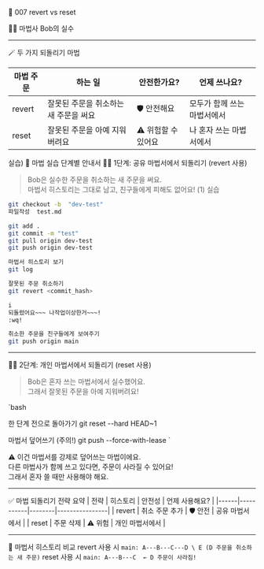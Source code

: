 
🧙 007 revert vs reset

🧙‍♂️ 마법사 Bob의 실수

---
🪄 두 가지 되돌리기 마법

| 마법 주문 | 하는 일 | 안전한가요? | 언제 쓰나요? |
|-----------|---------|-------------|--------------|
| revert | 잘못된 주문을 취소하는 새 주문을 써요 | 🛡️ 안전해요 | 모두가 함께 쓰는 마법서에서 |
| reset | 잘못된 주문을 아예 지워버려요 | ⚠️ 위험할 수 있어요 | 나 혼자 쓰는 마법서에서 |

실습)
🧪 마법 실습 단계별 안내서
🧙‍♀️ 1단계: 공유 마법서에서 되돌리기 (revert 사용)
> Bob은 실수한 주문을 취소하는 새 주문을 써요.  
> 마법서 히스토리는 그대로 남고, 친구들에게 피해도 없어요!
(1) 실습
```bash
git checkout -b  "dev-test"
파일작성  test.md

git add .
git commit -m "test"
git pull origin dev-test
git push origin dev-test
```
```bash
마법서 히스토리 보기
git log

잘못된 주문 취소하기
git revert <commit_hash>

i
되돌렸어요~~~ 나작업이상한거~~~!
:wq!

취소한 주문을 친구들에게 보여주기
git push origin main
``` 

---

🧙‍♂️ 2단계: 개인 마법서에서 되돌리기 (reset 사용)
> Bob은 혼자 쓰는 마법서에서 실수했어요.  
> 그래서 잘못된 주문을 아예 지워버려요!

`bash

한 단계 전으로 돌아가기
git reset --hard HEAD~1

마법서 덮어쓰기 (주의!)
git push --force-with-lease
`

⚠️ 이건 마법서를 강제로 덮어쓰는 마법이에요.  
다른 마법사가 함께 쓰고 있다면, 주문이 사라질 수 있어요!  
그래서 혼자 쓸 때만 사용해야 해요.

---

✅ 마법 되돌리기 전략 요약
| 전략 | 히스토리 | 안전성 | 언제 사용해요? |
|------|-----------|--------|----------------|
| revert | 취소 주문 추가 | 🛡️ 안전 | 공유 마법서에서 |
| reset | 주문 삭제 | ⚠️ 위험 | 개인 마법서에서 |

---

🔄 마법서 히스토리 비교
revert 사용 시
`
main: A---B---C---D
                  \
                   E (D 주문을 취소하는 새 주문)
`
reset 사용 시
`
main: A---B---C  ← D 주문이 사라짐!
`

 